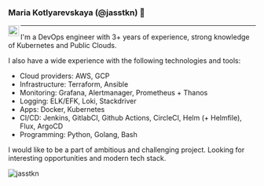 ### Maria Kotlyarevskaya (@jasstkn) 👋

<a href="https://www.linkedin.com/in/maria.kotlyarevskaya/">
  <img align="left" alt="Maria's LinkedIN" width="22px" src="https://raw.githubusercontent.com/peterthehan/peterthehan/master/assets/linkedin.svg" />
</a>

---

I'm a DevOps engineer with 3+ years of experience, strong knowledge of Kubernetes and Public Clouds.

I also have a wide experience with the following technologies and tools:
- Cloud providers: AWS, GCP
- Infrastructure: Terraform, Ansible
- Monitoring: Grafana, Alertmanager, Prometheus + Thanos
- Logging: ELK/EFK, Loki, Stackdriver
- Apps: Docker, Kubernetes
- CI/CD: Jenkins, GitlabCI, Github Actions, CircleCI, Helm (+ Helmfile), Flux, ArgoCD
- Programming: Python, Golang, Bash

I would like to be a part of ambitious and challenging project. Looking for interesting opportunities and modern tech stack.  

<p>&nbsp;<img align="left" src="https://github-readme-stats.vercel.app/api?username=jasstkn&show_icons=true&hide_title=true" alt="jasstkn" /></p>

<!--
**Jasstkn/Jasstkn** is a ✨ _special_ ✨ repository because its `README.md` (this file) appears on your GitHub profile.

Here are some ideas to get you started:

- 🔭 I’m currently working on ...
- 🌱 I’m currently learning ...
- 👯 I’m looking to collaborate on ...
- 🤔 I’m looking for help with ...
- 💬 Ask me about ...
- 📫 How to reach me: ...
- 😄 Pronouns: ...
- ⚡ Fun fact: ...
-->
